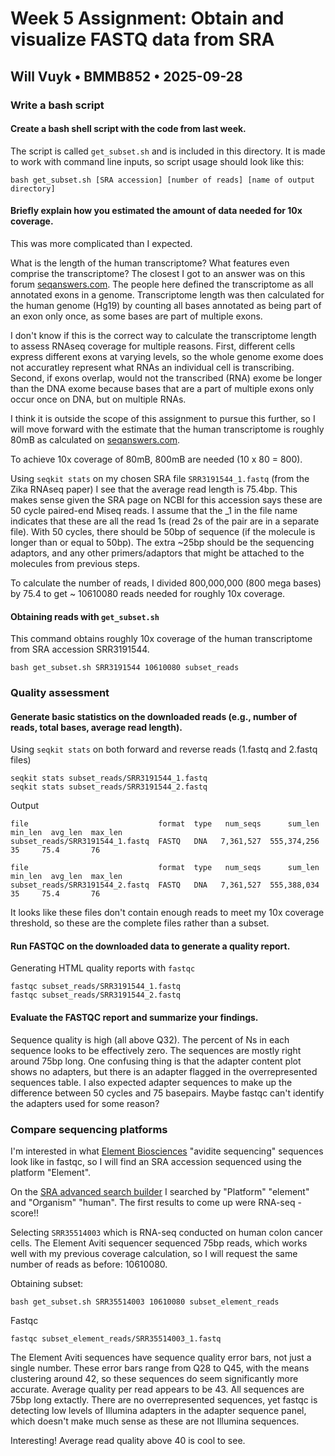 # Week 5 Assignment: Obtain and visualize FASTQ data from SRA
## Will Vuyk • BMMB852 • 2025-09-28

### Write a bash script

#### Create a bash shell script with the code from last week.

The script is called `get_subset.sh` and is included in this directory. It is made to work with command line inputs, so script usage should look like this:

```
bash get_subset.sh [SRA accession] [number of reads] [name of output directory]
```

#### Briefly explain how you estimated the amount of data needed for 10x coverage.
This was more complicated than I expected. 

What is the length of the human transcriptome? What features even comprise the transcriptome? The closest I got to an answer was on this forum [seqanswers.com](https://www.seqanswers.com/forum/general/4437-size-of-human-transcriptome-exome-for-coverage-calculation). The people here defined the transcriptome as all annotated exons in a genome. Transcriptome length was then calculated for the human genome (Hg19) by counting all bases annotated as being part of an exon only once, as some bases are part of multiple exons. 

I don't know if this is the correct way to calculate the transcriptome length to assess RNAseq coverage for multiple reasons. First, different cells express different exons at varying levels, so the whole genome exome does not accuratley represent what RNAs an individual cell is transcribing. Second, if exons overlap, would not the transcribed (RNA) exome be longer than the DNA exome because bases that are a part of multiple exons only occur once on DNA, but on multiple RNAs. 

I think it is outside the scope of this assignment to pursue this further, so I will move forward with the estimate that the human transcriptome is roughly 80mB as calculated on [seqanswers.com](https://www.seqanswers.com/forum/general/4437-size-of-human-transcriptome-exome-for-coverage-calculation). 

To achieve 10x coverage of 80mB, 800mB are needed (10 x 80 = 800). 

Using `seqkit stats` on my chosen SRA file `SRR3191544_1.fastq` (from the Zika RNAseq paper) I see that the average read length is 75.4bp. This makes sense given the SRA page on NCBI for this accession says these are 50 cycle paired-end Miseq reads. I assume that the _1 in the file name indicates that these are all the read 1s (read 2s of the pair are in a separate file). With 50 cycles, there should be 50bp of sequence (if the molecule is longer than or equal to 50bp). The extra ~25bp should be the sequencing adaptors, and any other primers/adaptors that might be attached to the molecules from previous steps.

To calculate the number of reads, I divided 800,000,000 (800 mega bases) by 75.4 to get ~ 10610080 reads needed for roughly 10x coverage. 

#### Obtaining reads with `get_subset.sh`

This command obtains roughly 10x coverage of the human transcriptome from SRA accession SRR3191544.
```
bash get_subset.sh SRR3191544 10610080 subset_reads
```

### Quality assessment

#### Generate basic statistics on the downloaded reads (e.g., number of reads, total bases, average read length).

Using `seqkit stats` on both forward and reverse reads (1.fastq and 2.fastq files)

```
seqkit stats subset_reads/SRR3191544_1.fastq
seqkit stats subset_reads/SRR3191544_2.fastq
```
Output

```
file                             format  type   num_seqs      sum_len  min_len  avg_len  max_len
subset_reads/SRR3191544_1.fastq  FASTQ   DNA   7,361,527  555,374,256       35     75.4       76

file                             format  type   num_seqs      sum_len  min_len  avg_len  max_len
subset_reads/SRR3191544_2.fastq  FASTQ   DNA   7,361,527  555,388,034       35     75.4       76
```

It looks like these files don't contain enough reads to meet my 10x coverage threshold, so these are the complete files rather than a subset.


#### Run FASTQC on the downloaded data to generate a quality report.

Generating HTML quality reports with `fastqc`

```
fastqc subset_reads/SRR3191544_1.fastq
fastqc subset_reads/SRR3191544_2.fastq
```

#### Evaluate the FASTQC report and summarize your findings.

Sequence quality is high (all above Q32). The percent of Ns in each sequence looks to be effectively zero. The sequences are mostly right around 75bp long. One confusing thing is that the adapter content plot shows no adapters, but there is an adapter flagged in the overrepresented sequences table. I also expected adapter sequences to make up the difference between 50 cycles and 75 basepairs. Maybe fastqc can't identify the adapters used for some reason? 

### Compare sequencing platforms

I'm interested in what [Element Biosciences](https://www.elementbiosciences.com) "avidite sequencing" sequences look like in fastqc, so I will find an SRA accession sequenced using the platform "Element".

On the [SRA advanced search builder](https://www.ncbi.nlm.nih.gov/sra/advanced) I searched by "Platform" "element" and "Organism" "human". The first results to come up were RNA-seq - score!!

Selecting `SRR35514003` which is RNA-seq conducted on human colon cancer cells. The Element Aviti sequencer sequenced 75bp reads, which works well with my previous coverage calculation, so I will request the same number of reads as before: 10610080. 

Obtaining subset:

```
bash get_subset.sh SRR35514003 10610080 subset_element_reads
```

Fastqc

```
fastqc subset_element_reads/SRR35514003_1.fastq
```

The Element Aviti sequences have sequence quality error bars, not just a single number. These error bars range from Q28 to Q45, with the means clustering around 42, so these sequences do seem significantly more accurate. Average quality per read appears to be 43. All sequences are 75bp long extactly. There are no overrepresented sequences, yet fastqc is detecting low levels of Illumina adapters in the adapter sequence panel, which doesn't make much sense as these are not Illumina sequences.

Interesting! Average read quality above 40 is cool to see. 